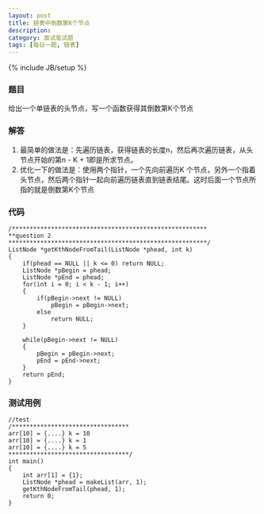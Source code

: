 ```yaml
---
layout: post
title: 链表中倒数第K个节点
description: 
category: 面试笔试题
tags: [每日一题, 链表]
---
```

{% include JB/setup %}

### 题目
给出一个单链表的头节点，写一个函数获得其倒数第K个节点

### 解答
1.	最简单的做法是：先遍历链表，获得链表的长度n，然后再次遍历链表，从头节点开始的第n - K + 1即是所求节点。
2.	优化一下的做法是：使用两个指针，一个先向前遍历K 个节点，另外一个指着头节点，然后两个指针一起向前遍历链表直到链表结尾。这时后面一个节点所指的就是倒数第K个节点

### 代码
	/*******************************************************
	**question 2
	********************************************************/
	ListNode *getKthNodeFromTail(ListNode *phead, int k)
	{
		if(phead == NULL || k <= 0) return NULL;
		ListNode *pBegin = phead;
		ListNode *pEnd = phead;
		for(int i = 0; i < k - 1; i++)
		{
			if(pBegin->next != NULL)
				pBegin = pBegin->next;
			else
				return NULL;
		}
	
		while(pBegin->next != NULL)
		{
			pBegin = pBegin->next;
			pEnd = pEnd->next;
		}
		return pEnd;
	}

### 测试用例
	//test
	/*********************************
	arr[10] = {....} k = 10
	arr[10] = {....} k = 1
	arr[10] = {....} k = 5
	**********************************/
	int main()
	{
		int arr[1] = {1};
		ListNode *phead = makeList(arr, 1);
		getKthNodeFromTail(phead, 1);
		return 0;
	}
